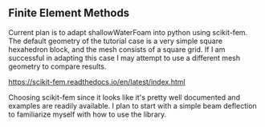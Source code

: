 ## Finite Element Methods

Current plan is to adapt shallowWaterFoam into python using scikit-fem. The default geometry of the tutorial case is a very simple square hexahedron block, and the mesh consists of a square grid. If I am successful in adapting this case I may attempt to use a different mesh geometry to compare results.

https://scikit-fem.readthedocs.io/en/latest/index.html

Choosing scikit-fem since it looks like it's pretty well documented and examples are readily available. I plan to start with a simple beam deflection to familiarize myself with how to use the library.